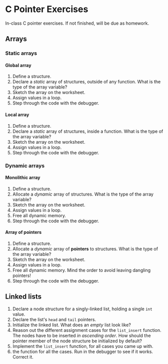 # C Pointer Exercises

In-class C pointer exercises. If not finished, will be due as homework.

## Arrays

### Static arrays

#### Global array
1. Define a structure.
2. Declare a *static* array of structures, outside of any function. What is the type of the array variable?
3. Sketch the array on the worksheet.
3. Assign values in a loop.
4. Step through the code with the debugger.

#### Local array
1. Define a structure.
2. Declare a *static* array of structures, inside a function. What is the type of the array variable?
3. Sketch the array on the worksheet.
3. Assign values in a loop.
4. Step through the code with the debugger.

### Dynamic arrays

#### Monolithic array
1. Define a structure.
2. Allocate a *dynamic* array of structures. What is the type of the array variable?
3. Sketch the array on the worksheet.
3. Assign values in a loop.
4. Free all dynamic memory.
5. Step through the code with the debugger.

#### Array of pointers
1. Define a structure.
2. Allocate a *dynamic* array of **pointers** to structures. What is the type of the array variable?
3. Sketch the array on the worksheet.
3. Assign values in a loop.
4. Free all dynamic memory. Mind the order to avoid leaving dangling pointers!
5. Step through the code with the debugger.

## Linked lists
1. Declare a node structure for a singly-linked list, holding a single `int` value.
2. Declare the list's `head` and `tail` pointers.
3. Initialize the linked list. What does an *empty* list look like?
4. Reason out the different assignment cases for the `list_insert` function. The nodes have to be inserted *in ascending order*. How should the pointer member of the node structure be initialized by default?
5. Implement the `list_insert` function, for all cases you came up with.
6.  the function for all the cases. Run in the debugger to see if it works. Correct it.